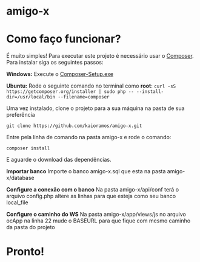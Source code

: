 # amigo-x

# **Como faço funcionar?** #
É muito simples! Para executar este projeto é necessário usar o [Composer](https://getcomposer.org/).
Para instalar siga os seguintes passos:

**Windows:**
Execute o [Composer-Setup.exe](https://getcomposer.org/doc/00-intro.md#installation-windows)

**Ubuntu:**
Rode o seguinte comando no terminal como **root**: ```curl -sS https://getcomposer.org/installer | sudo php -- --install-dir=/usr/local/bin --filename=composer```

Uma vez instalado, clone o projeto para a sua máquina na pasta de sua preferência
```
git clone https://github.com/kaioramos/amigo-x.git
```
Entre pela linha de comando na pasta amigo-x e rode o comando:
```
composer install
```
E aguarde o download das dependências.

**Importar banco**
Importe o banco amigo-x.sql que esta na pasta amigo-x/database

**Configure a conexão com o banco**
Na pasta amigo-x/api/conf terá o arquivo config.php altere as linhas para que esteja como seu banco local_file

**Configure o caminho do WS**
Na pasta amigo-x/app/views/js no arquivo ocApp na linha 22 mude o BASEURL para que fique com mesmo caminho da pasta do projeto

# Pronto!
